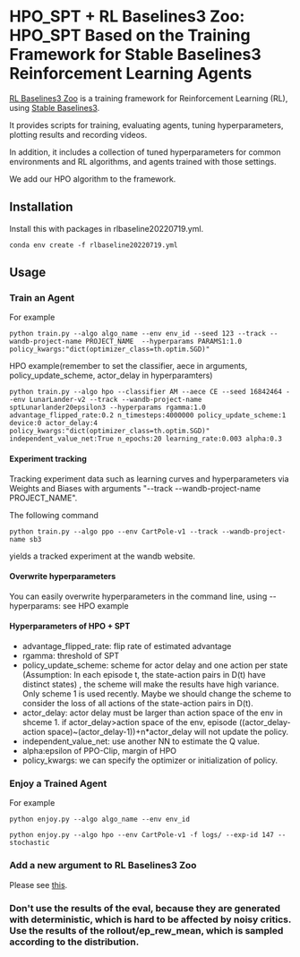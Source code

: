 
# HPO_SPT + RL Baselines3 Zoo: HPO_SPT Based on the Training Framework for Stable Baselines3 Reinforcement Learning Agents


[RL Baselines3 Zoo](https://github.com/DLR-RM/rl-baselines3-zoo) is a training framework for Reinforcement Learning (RL), using [Stable Baselines3](https://github.com/DLR-RM/stable-baselines3).

It provides scripts for training, evaluating agents, tuning hyperparameters, plotting results and recording videos.

In addition, it includes a collection of tuned hyperparameters for common environments and RL algorithms, and agents trained with those settings.

We add our HPO algorithm to the framework.

## Installation

<!-- ### Stable-Baselines3 PyPi Package

Min version: stable-baselines3[extra] >= 1.0
and sb3_contrib >= 1.0

```
apt-get install swig cmake ffmpeg
pip install -r requirements.txt
```

Please see [Stable Baselines3 README](https://github.com/DLR-RM/stable-baselines3) for alternatives. -->

Install this with packages in rlbaseline20220719.yml.
```
conda env create -f rlbaseline20220719.yml
```
## Usage
### Train an Agent
For example
```
python train.py --algo algo_name --env env_id --seed 123 --track --wandb-project-name PROJECT_NAME  --hyperparams PARAMS1:1.0 policy_kwargs:"dict(optimizer_class=th.optim.SGD)"
```

HPO example(remember to set the classifier, aece in arguments, policy_update_scheme, actor_delay in hyperparamters)
```
python train.py --algo hpo --classifier AM --aece CE --seed 16842464 --env LunarLander-v2 --track --wandb-project-name sptLunarlander20epsilon3 --hyperparams rgamma:1.0 advantage_flipped_rate:0.2 n_timesteps:4000000 policy_update_scheme:1 device:0 actor_delay:4 policy_kwargs:"dict(optimizer_class=th.optim.SGD)" independent_value_net:True n_epochs:20 learning_rate:0.003 alpha:0.3
```
#### Experiment tracking
Tracking experiment data such as learning curves and hyperparameters via Weights and Biases with arguments "--track --wandb-project-name PROJECT_NAME".

The following command
```
python train.py --algo ppo --env CartPole-v1 --track --wandb-project-name sb3
```
yields a tracked experiment at the wandb website.
#### Overwrite hyperparameters
You can easily overwrite hyperparameters in the command line, using --hyperparams:
see HPO example

#### Hyperparameters of HPO + SPT
 - advantage_flipped_rate: flip rate of estimated advantage
 - rgamma: threshold of SPT
 - policy_update_scheme: scheme for actor delay and one action per state (Assumption: In each episode t, the state-action pairs in D(t) have distinct states)
 , the scheme will make the results have high variance. Only scheme 1 is used recently. 
 Maybe we should change the scheme to consider the loss of all actions of the state-action pairs in D(t).
 - actor_delay: actor delay must be larger than action space of the env in shceme 1. if actor_delay>action space of the env, 
 episode ((actor_delay-action space)~(actor_delay-1))+n*actor_delay will not update the policy.
 - independent_value_net: use another NN to estimate the Q value.
 - alpha:epsilon of PPO-Clip, margin of HPO
 - policy_kwargs: we can specify the optimizer or initialization of policy.

### Enjoy a Trained Agent
For example
```
python enjoy.py --algo algo_name --env env_id
```
```
python enjoy.py --algo hpo --env CartPole-v1 -f logs/ --exp-id 147 --stochastic
```

### Add a new argument to RL Baselines3 Zoo
Please see [this](https://hackmd.io/@_BK2lUeVSI6hlsvNLM-iLQ/SJgLZGd9u).

### Don't use the results of the eval, because they are generated with deterministic, which is hard to be affected by noisy critics. Use the results of the rollout/ep_rew_mean, which is sampled according to the distribution.
